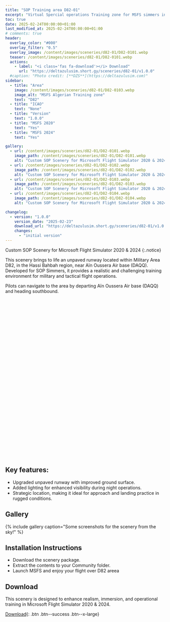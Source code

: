 ```yaml
---
title: "SOP Training area D82-01"
excerpt: "Virtual Spercial operations Training zone for MSFS simmers in the special area D82 HASSI BAHBAH"
toc: true
date: 2025-02-24T00:00:00+01:00
last_modified_at: 2025-02-24T00:00:00+01:00
# comments: true
header:
  overlay_color: "#000"
  overlay_filter: "0.5"
  overlay_image: /content/images/sceneries/d82-01/D82-0101.webp
  teaser: /content/images/sceneries/d82-01/D82-0101.webp
  actions:
    - label: "<i class='fas fa-download'></i> Download"
      url: "https://deltazulusim.short.gy/sceneries/d82-01/v1.0.0"
  #caption: "Photo credit: [**DZS**](https://deltazulusim.com)"
sidebar:
  - title: "Area"
    image: /content/images/sceneries/d82-01/D82-0103.webp
    image_alt: "MSFS Algerian Training zone"
    text: "D82"
  - title: "ICAO"
    text: "None"
  - title: "Version"
    text: "1.0.0"
  - title: "MSFS 2020"
    text: "Yes"
  - title: "MSFS 2024"
    text: "Yes"

gallery:
  - url: /content/images/sceneries/d82-01/D82-0101.webp
    image_path: /content/images/sceneries/d82-01/D82-0101.webp
    alt: "Custom SOP Scenery for Microsoft Flight Simulator 2020 & 2024"
  - url: /content/images/sceneries/d82-01/D82-0102.webp
    image_path: /content/images/sceneries/d82-01/D82-0102.webp
    alt: "Custom SOP Scenery for Microsoft Flight Simulator 2020 & 2024"
  - url: /content/images/sceneries/d82-01/D82-0103.webp
    image_path: /content/images/sceneries/d82-01/D82-0103.webp
    alt: "Custom SOP Scenery for Microsoft Flight Simulator 2020 & 2024"
  - url: /content/images/sceneries/d82-01/D82-0104.webp
    image_path: /content/images/sceneries/d82-01/D82-0104.webp
    alt: "Custom SOP Scenery for Microsoft Flight Simulator 2020 & 2024"

changelog:
  - version: "1.0.0"
    version_date: "2025-02-23"
    download_url: "https://deltazulusim.short.gy/sceneries/d82-01/v1.0.0"
    changes:
      - "initial version"
---
```


Custom SOP Scenery for Microsoft Flight Simulator 2020 & 2024
{:.notice}

This scenery brings to life an unpaved runway located within Military Area D82, in the Hassi Bahbah region, near Aïn Oussera Air base (DAQQ). Developed for SOP Simmers, it provides a realistic and challenging training environment for military and tactical flight operations.

Pilots can navigate to the area by departing Aïn Oussera Air base (DAQQ) and heading southbound.

<div id="map" style="height: 500px;"></div>

<script>
  // Define coordinates once
  const centerCoords = [34.93, 2.55];

  // Initialize the map
  var map = L.map('map', {
    center: centerCoords,
    zoom: 7,
    minZoom: 5
  });

  // Add OpenStreetMap tile layer
L.tileLayer('https://{s}.basemaps.cartocdn.com/dark_all/{z}/{x}/{y}{r}.png', {
    attribution: '&copy; <a href="https://carto.com/">CartoDB</a>',
    subdomains: 'abcd',
    maxZoom: 20
}).addTo(map);

  // Add a marker using the same coordinates
  // Define a green marker icon
  var milMarker = L.icon({
    iconUrl: '/assets/images/mil-marker.png', // Replace with your green marker image
    iconSize: [32, 32], // Size of the icon
    iconAnchor: [16, 32], // Point of the icon that corresponds to the marker's location
    popupAnchor: [0, -32] // Position of the popup relative to the icon
  });

  // Add a marker using the custom green icon
  var marker = L.marker(centerCoords, { icon: milMarker }).addTo(map)
    // .bindPopup('<a href="/sceneries/training-zone-d82-01/">D82-01</a>')
    .openPopup();
</script>


## Key features:
- Upgraded unpaved runway with improved ground surface.
- Added lighting for enhanced visibility during night operations.
- Strategic location, making it ideal for approach and landing practice in rugged conditions.

## Gallery 
{% include gallery caption="Some screenshots for the scenery from the sky!" %}

## Installation Instructions
- Download the scenery package.
- Extract the contents to your Community folder.
- Launch MSFS and enjoy your flight over D82 areea

## Download
This scenery is designed to enhance realism, immersion, and operational training in Microsoft Flight Simulator 2020 & 2024.

[<i class='fas fa-download'></i> Download](https://deltazulusim.short.gy/sceneries/d82-01/v1.0.0){: .btn .btn--success .btn--x-large}
